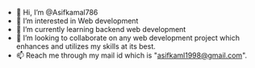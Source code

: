 - 👋 Hi, I’m @Asifkamal786
- 👀 I’m interested in Web development
- 🌱 I’m currently learning backend web development
- 💞️ I’m looking to collaborate on any web development project which enhances and utilizes my skills at its best.
- 📫 Reach me through my mail id which is "asifkaml1998@gmail.com".

<!---
Asifkamal786/Asifkamal786 is a ✨ special ✨ repository because its `README.md` (this file) appears on your GitHub profile.
You can click the Preview link to take a look at your changes.
--->
